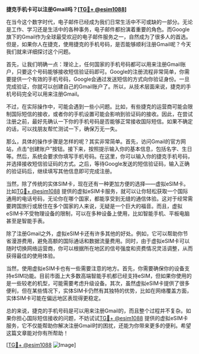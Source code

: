 **捷克手机卡可以注册Gmail吗？[[TG💪+ @esim1088](https://t.me/s/esim1088)]**

在当今这个数字时代，电子邮件已经成为我们日常生活中不可或缺的一部分。无论是工作、学习还是生活中的各种事务，电子邮件都扮演着重要的角色。而Google旗下的Gmail作为全球最受欢迎的电子邮件服务之一，自然成为了很多人的首选。但是，如果你人在捷克，使用捷克的手机号码，是否能够顺利注册Gmail呢？今天我们就来详细探讨这个问题。

首先，让我们明确一点：理论上，任何国家的手机号码都可以用来注册Gmail账户，只要这个号码能够接收短信验证码即可。Google的注册流程非常简单，你需要提供一个有效的手机号码，Google会通过发送短信的方式向你验证身份。一旦完成验证，你就可以创建自己的Gmail账户了。所以，从技术层面来说，捷克的手机号码完全可以用来注册Gmail。

不过，在实际操作中，可能会遇到一些小问题。比如，有些捷克的运营商可能会限制国际短信的接收，或者你的手机设置可能会影响到验证码的接收。因此，在尝试注册之前，最好先确认一下你的手机号码是否能够正常接收国际短信。如果不确定的话，可以找朋友帮忙测试一下，确保万无一失。

那么，具体的操作步骤是怎样的呢？其实非常简单。首先，访问Gmail的官方网站，点击“创建账户”按钮。接下来，按照提示输入你的基本信息，包括名字、生日等。然后，系统会要求你填写手机号码。在这里，你可以输入你的捷克手机号码，并选择接收短信验证码的方式。之后，等待Google发送的短信验证码，输入正确的验证码后，继续填写其他信息即可完成注册。

当然，除了传统的实体SIM卡，现在还有一种更加方便的选择——虚拟eSIM卡。比如[TG💪+ @esim1088](https://t.me/s/esim1088) 提供的虚拟eSIM卡服务，就可以让你轻松获取一个国际通用的电话号码，无论你在哪个国家，都能享受到无缝的通信体验。这对于经常需要跨国旅行或居住在多个国家的人来说，无疑是一个巨大的福音。而且，虚拟eSIM卡不受物理设备的限制，可以在多种设备上使用，比如智能手机、平板电脑甚至是智能手表。

除了注册Gmail之外，虚拟eSIM卡还有许多其他的好处。例如，它可以帮助你节省漫游费用，避免高额的国际通话和数据流量费用。同时，由于虚拟eSIM卡可以随时切换网络运营商，你可以根据所在地区的信号强度和资费情况灵活调整，从而获得最佳的使用体验。

当然，使用虚拟eSIM卡也有一些需要注意的地方。首先，你需要确保你的设备支持eSIM功能。目前市面上大多数高端智能手机都已经支持eSIM，但如果你使用的是一些较老的机型，可能需要考虑升级设备。其次，虽然虚拟eSIM卡提供了很多便利，但在某些情况下，实体SIM卡仍然有其独特的优势，比如在网络覆盖方面，实体SIM卡可能在偏远地区表现得更稳定。

总的来说，捷克的手机号码是可以用来注册Gmail的，而且整个过程并不复杂。如果你担心国际短信接收的问题，不妨试试[TG💪+ @esim1088](https://t.me/s/esim1088) 提供的虚拟eSIM卡服务，它不仅能帮助你解决注册Gmail时的困扰，还能为你带来更多的便利。希望这篇文章能对你有所帮助！

[[TG💪+ @esim1088](https://t.me/s/esim1088) ![Image](https://i.postimg.cc/4NQfJmqS/Snipaste-2025-05-13-00-14-12.png)]